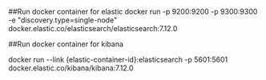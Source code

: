 

##Run docker container for elastic
docker run -p 9200:9200 -p 9300:9300 -e "discovery.type=single-node" docker.elastic.co/elasticsearch/elasticsearch:7.12.0


##Run docker container for kibana

docker run --link {elastic-container-id}:elasticsearch -p 5601:5601 docker.elastic.co/kibana/kibana:7.12.0
